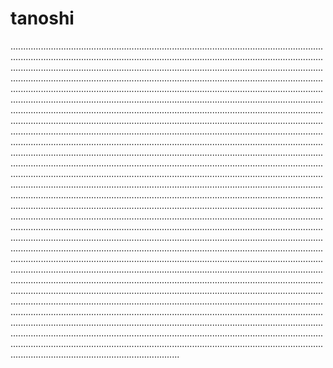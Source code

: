 # tanoshi
...............................................................................................................................................................................................................................................................................................................................................................................................................................................................................................................................................................................................................................................................................................................................................................................................................................................................................................................................................................................................................................................................................................................................................................................................................................................................................................................................................................................................................................................................................................................................................................................................................................................................................................................................................................................................................................................................................................................................................................................................................................................................................................................................................................................................................................................................................................................................................................................................................................................................................................................................................................................................................................................................................................................................................................................................................................................................................................................................................................................................................................................................................................................................................................................................................................................................................................................................................................................................................................................................................................................................................................................................................................................................................................................................................................................................................
